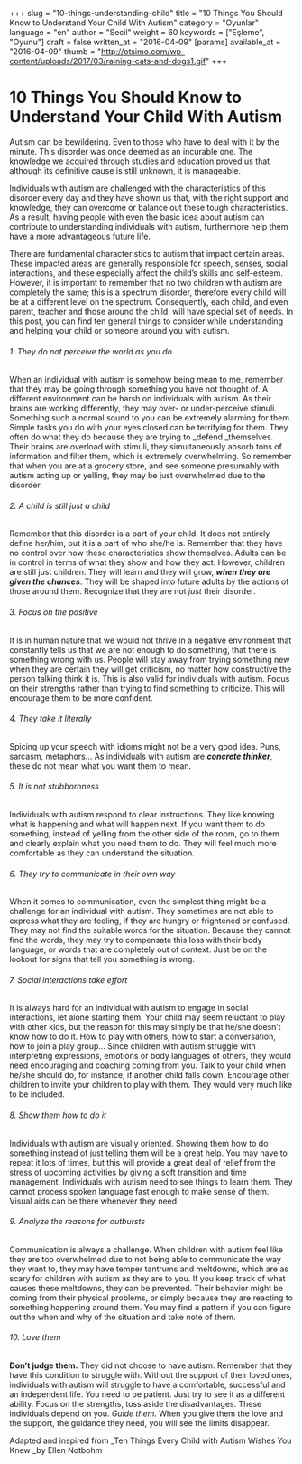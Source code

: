 +++
slug = "10-things-understanding-child"
title = "10 Things You Should Know to Understand Your Child With Autism"
category = "Oyunlar"
language = "en"
author = "Secil"
weight = 60
keywords = ["Eşleme", "Oyunu"]
draft = false
written_at = "2016-04-09"
[params]
available_at = "2016-04-09"
thumb = "http://otsimo.com/wp-content/uploads/2017/03/raining-cats-and-dogs1.gif"
+++


# 10 Things You Should Know to Understand Your Child With Autism

Autism can be bewildering. Even to those who have to deal with it by the minute. This disorder was once deemed as an incurable one. The knowledge we acquired through studies and education proved us that although its definitive cause is still unknown, it is manageable.

Individuals with autism are challenged with the characteristics of this disorder every day and they have shown us that, with the right support and knowledge, they can overcome or balance out these tough characteristics. As a result, having people with even the basic idea about autism can contribute to understanding individuals with autism, furthermore help them have a more advantageous future life.

There are fundamental characteristics to autism that impact certain areas. These impacted areas are generally responsible for speech, senses, social interactions, and these especially affect the child’s skills and self-esteem. However, it is important to remember that no two children with autism are completely the same; this is a spectrum disorder, therefore every child will be at a different level on the spectrum. Consequently, each child, and even parent, teacher and those around the child, will have special set of needs. In this post, you can find ten general things to consider while understanding and helping your child or someone around you with autism.

###### 1\. They do not perceive the world as you do

When an individual with autism is somehow being mean to me, remember that they may be going through something you have not thought of. A different environment can be harsh on individuals with autism. As their brains are working differently, they may over- or under-perceive stimuli. Something such a normal sound to you can be extremely alarming for them. Simple tasks you do with your eyes closed can be terrifying for them. They often do what they do because they are trying to _defend _themselves. Their brains are overload with stimuli, they simultaneously absorb tons of information and filter them, which is extremely overwhelming. So remember that when you are at a grocery store, and see someone presumably with autism acting up or yelling, they may be just overwhelmed due to the disorder.

###### 2\. A child is still just a child

Remember that this disorder is a part of your child. It does not entirely define her/him, but it is a part of who she/he is. Remember that they have no control over how these characteristics show themselves. Adults can be in control in terms of what they show and how they act. However, children are still just children. They will learn and they will grow, **_when they are given the chances_**. They will be shaped into future adults by the actions of those around them. Recognize that they are not _just_ their disorder.

###### 3\. Focus on the positive

It is in human nature that we would not thrive in a negative environment that constantly tells us that we are not enough to do something, that there is something wrong with us. People will stay away from trying something new when they are certain they will get criticism, no matter how constructive the person talking think it is. This is also valid for individuals with autism. Focus on their strengths rather than trying to find something to criticize. This will encourage them to be more confident.

###### 4\. They take it literally

Spicing up your speech with idioms might not be a very good idea. Puns, sarcasm, metaphors… As individuals with autism are _**concrete thinker**_, these do not mean what you want them to mean.


###### 5\. It is not stubbornness

Individuals with autism respond to clear instructions. They like knowing what is happening and what will happen next. If you want them to do something, instead of yelling from the other side of the room, go to them and clearly explain what you need them to do. They will feel much more comfortable as they can understand the situation.

###### 6\. They try to communicate in their own way

When it comes to communication, even the simplest thing might be a challenge for an individual with autism. They sometimes are not able to express what they are feeling, if they are hungry or frightened or confused. They may not find the suitable words for the situation. Because they cannot find the words, they may try to compensate this loss with their body language, or words that are completely out of context. Just be on the lookout for signs that tell you something is wrong.

###### 7\. Social interactions take effort

It is always hard for an individual with autism to engage in social interactions, let alone starting them. Your child may seem reluctant to play with other kids, but the reason for this may simply be that he/she doesn’t know how to do it. How to play with others, how to start a conversation, how to join a play group… Since children with autism struggle with interpreting expressions, emotions or body languages of others, they would need encouraging and coaching coming from you. Talk to your child when he/she should do, for instance, if another child falls down. Encourage other children to invite your children to play with them. They would very much like to be included.

###### 8\. Show them how to do it

Individuals with autism are visually oriented. Showing them how to do something instead of just telling them will be a great help. You may have to repeat it lots of times, but this will provide a great deal of relief from the stress of upcoming activities by giving a soft transition and time management. Individuals with autism need to see things to learn them. They cannot process spoken language fast enough to make sense of them. Visual aids can be there whenever they need.

###### 9\. Analyze the reasons for outbursts

Communication is always a challenge. When children with autism feel like they are too overwhelmed due to not being able to communicate the way they want to, they may have temper tantrums and meltdowns, which are as scary for children with autism as they are to you. If you keep track of what causes these meltdowns, they can be prevented. Their behavior might be coming from their physical problems, or simply because they are reacting to something happening around them. You may find a pattern if you can figure out the when and why of the situation and take note of them.

###### 10\. Love them

**Don’t judge them.** They did not choose to have autism. Remember that they have this condition to struggle with. Without the support of their loved ones, individuals with autism will struggle to have a comfortable, successful and an independent life. You need to be patient. Just try to see it as a different ability. Focus on the strengths, toss aside the disadvantages. These individuals depend on you. _Guide them._ When you give them the love and the support, the guidance they need, you will see the limits disappear.

Adapted and inspired from _Ten Things Every Child with Autism Wishes You Knew _by Ellen Notbohm
